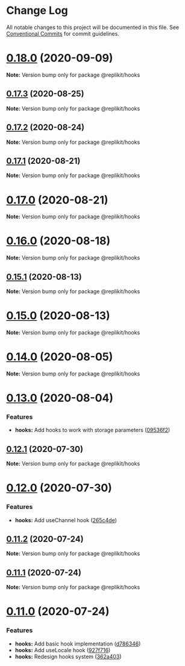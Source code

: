 # Change Log

All notable changes to this project will be documented in this file.
See [Conventional Commits](https://conventionalcommits.org) for commit guidelines.

# [0.18.0](https://github.com/Exeteres/Replikit/compare/v0.17.3...v0.18.0) (2020-09-09)

**Note:** Version bump only for package @replikit/hooks





## [0.17.3](https://github.com/Exeteres/Replikit/compare/v0.17.2...v0.17.3) (2020-08-25)

**Note:** Version bump only for package @replikit/hooks





## [0.17.2](https://github.com/Exeteres/Replikit/compare/v0.17.1...v0.17.2) (2020-08-24)

**Note:** Version bump only for package @replikit/hooks





## [0.17.1](https://github.com/Exeteres/Replikit/compare/v0.17.0...v0.17.1) (2020-08-21)

**Note:** Version bump only for package @replikit/hooks





# [0.17.0](https://github.com/Exeteres/Replikit/compare/v0.16.0...v0.17.0) (2020-08-21)

**Note:** Version bump only for package @replikit/hooks





# [0.16.0](https://github.com/Exeteres/Replikit/compare/v0.15.1...v0.16.0) (2020-08-18)

**Note:** Version bump only for package @replikit/hooks





## [0.15.1](https://github.com/Exeteres/Replikit/compare/v0.15.0...v0.15.1) (2020-08-13)

**Note:** Version bump only for package @replikit/hooks





# [0.15.0](https://github.com/Exeteres/Replikit/compare/v0.14.0...v0.15.0) (2020-08-13)

**Note:** Version bump only for package @replikit/hooks





# [0.14.0](https://github.com/Exeteres/Replikit/compare/v0.13.0...v0.14.0) (2020-08-05)

**Note:** Version bump only for package @replikit/hooks





# [0.13.0](https://github.com/Exeteres/Replikit/compare/v0.12.1...v0.13.0) (2020-08-04)


### Features

* **hooks:** Add hooks to work with storage parameters ([09536f2](https://github.com/Exeteres/Replikit/commit/09536f2082364c46a8c14b70694e08e4b27e0b8e))





## [0.12.1](https://github.com/Exeteres/Replikit/compare/v0.12.0...v0.12.1) (2020-07-30)

**Note:** Version bump only for package @replikit/hooks





# [0.12.0](https://github.com/Exeteres/Replikit/compare/v0.11.2...v0.12.0) (2020-07-30)


### Features

* **hooks:** Add useChannel hook ([265c4de](https://github.com/Exeteres/Replikit/commit/265c4de8f17ea1db9c63e8900be28e1c50e5ae14))





## [0.11.2](https://github.com/Exeteres/Replikit/compare/v0.11.1...v0.11.2) (2020-07-24)

**Note:** Version bump only for package @replikit/hooks





## [0.11.1](https://github.com/Exeteres/Replikit/compare/v0.11.0...v0.11.1) (2020-07-24)

**Note:** Version bump only for package @replikit/hooks






# [0.11.0](https://github.com/Exeteres/Replikit/compare/v0.10.1...v0.11.0) (2020-07-24)


### Features

* **hooks:** Add basic hook implementation ([d786346](https://github.com/Exeteres/Replikit/commit/d786346d18eba2476794dbc165f92d9b405500a8))
* **hooks:** Add useLocale hook ([927f716](https://github.com/Exeteres/Replikit/commit/927f7165d4217aaad27eea2275f8668b1a8dc906))
* **hooks:** Redesign hooks system ([362a403](https://github.com/Exeteres/Replikit/commit/362a403fac7311a79a43f1d75346edcdfbb20a11))

